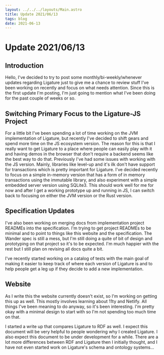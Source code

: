 ```yaml
---
layout: ../../../layouts/Main.astro
title: Update 2021/06/13
tags: blog
date: 2021-06-13
---
```


# Update 2021/06/13

## Introduction

Hello, I've decided to try to post some monthly/bi-weekly/whenever updates regarding Ligature
just to give me a chance to review stuff I've been working on recently and focus on what needs
attention.
Since this is the first update I'm posting, I'm just going to mention what I've been doing for
the past couple of weeks or so.

## Switching Primary Focus to the Ligature-JS Project

For a little bit I've been spending a lot of time working on the JVM implementation of Ligature,
but recently I've decided to shift gears and spend more time on the JS ecosystem version.
The reason for this is that I really want to get Ligature to a place where people can easily play
with it and having demos in the browser that don't require a backend seems like the best way to
do that.
Previously I've had some issues with working with the JS version.
Mainly, libraries like level-up and it's ilk don't have support for transactions which is pretty
important for Ligature.
I've decided recently to focus on a simple in-memory version that has a form of in memory
transactions using the immutable library, and also experiment with a simple embedded server
version using SQLite3.
This should work well for me for now and after I get a working prototype up and running in JS,
I can switch back to focusing on either the JVM version or the Rust version.

## Specification Updates

I've also been working on merging docs from implementation project READMEs into the specification.
I'm trying to get project READMEs to be minimal and to point to things like this website and
the specification.
The Wander spec is still a mess, but I'm still doing a quite of bit of design and prototyping
on that project so it's to be expected.
I'm much happier with the rest but I still plan on revising all docs quite a bit.

I've recently started working on a catalog of tests with the main goal of making it easier to
keep track of where each version of Ligature is and to help people get a leg up if they
decide to add a new implementation.

## Website

As I write this the website currently doesn't exist,
so I'm working on getting this up as well.
This mostly involves learning about 11ty and Netlify.
All things I've been meaning to do anyway, so it's been interesting.
I'm pretty okay with a minimal design to start with so I'm not spending too much time on that.

I started a write up that compares Ligature to RDF as well.
I expect this document will be very helpful to people wondering why I created Ligature.
I also expect this document to be under development for a while.
There are a lot more differences between RDF and Ligature then I initially thought,
and I have not even started work on Ligature's schema and ontology systems...

